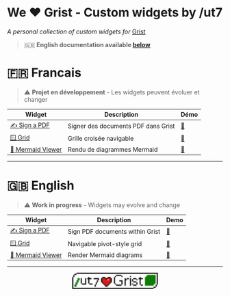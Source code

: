 # We ❤️ Grist - Custom widgets by /ut7
*A personal collection of custom widgets for* [Grist](https://www.getgrist.com/)

> 🇬🇧 **English documentation available [below](#-english)**  

# 🇫🇷 Francais

>⚠️ **Projet en développement** - Les widgets peuvent évoluer et changer  

| Widget                                        | Description                         | Démo                                                                                  |
|-----------------------------------------------|-------------------------------------|---------------------------------------------------------------------------------------|
| [✍️ Sign a PDF](sign-a-pdf/README.md)         | Signer des documents PDF dans Grist | [🔗](https://ut7.getgrist.com/2g8wDt9wsPHA/exemple-de-signature-dun-document-SHARED/) |
| [🪟 Grid](grid/README.md)             | Grille croisée navigable            | [🔗](https://ut7.getgrist.com/mnN6xDU3ueUi/Grid-widget-demo-SHARED)                   |
| [🐠 Mermaid Viewer](mermaid-viewer/README.md) | Rendu de diagrammes Mermaid         | [🔗](https://ut7.getgrist.com/w1KH9AFGU2TH/mermaid-widget-demo-SHARED)                |

---

# 🇬🇧 English

> ⚠️ **Work in progress** - Widgets may evolve and change

| Widget                                        | Description                     | Demo                                                                                  |
|-----------------------------------------------|---------------------------------|---------------------------------------------------------------------------------------|
| [✍️ Sign a PDF](sign-a-pdf/README.md)         | Sign PDF documents within Grist | [🔗](https://ut7.getgrist.com/2g8wDt9wsPHA/exemple-de-signature-dun-document-SHARED/) |
| [🪟 Grid](grid/README.md)             | Navigable pivot-style grid      | [🔗](https://ut7.getgrist.com/mnN6xDU3ueUi/Grid-widget-demo-SHARED)                   |
| [🐠 Mermaid Viewer](mermaid-viewer/README.md) | Render Mermaid diagrams         | [🔗](https://ut7.getgrist.com/w1KH9AFGU2TH/mermaid-widget-demo-SHARED)                |

---

<p align="center">
  <a href="https://github.com/ut7/">
    <img src="sign-a-pdf/ut7_loves_grist.png" alt="/ut7 loves Grist" width="200">
  </a>
</p>
